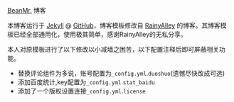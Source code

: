 [BeanMr.](http://blog.beanmr.com) 博客

本博客运行于 [Jekyll](http://jekyllrb.com) @ [GitHub](http://github.com/beanmr/beanmr.github.com)，博客模板修改自 [RainyAlley](http://blog.rainyalley.com/) 的博客。其博客模板已经全部通用化，使用极其简单，感谢RainyAlley的无私分享。

本人对原模板进行了以下修改以小减墙之困苦，以下配置注释后即可屏蔽相关功能。

* 替换评论组件为多说，账号配置为`_config.yml`.`duoshuo`(遗憾尽快改成可选)
* 添加百度统计,key配置为`_config.yml`.`stat_baidu`
* 添加了一个版权设置连接`_config.yml`.`license`
